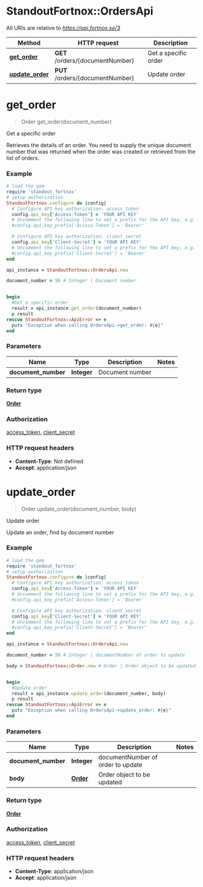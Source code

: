 # StandoutFortnox::OrdersApi

All URIs are relative to *https://api.fortnox.se/3*

Method | HTTP request | Description
------------- | ------------- | -------------
[**get_order**](OrdersApi.md#get_order) | **GET** /orders/{documentNumber} | Get a specific order
[**update_order**](OrdersApi.md#update_order) | **PUT** /orders/{documentNumber} | Update order


# **get_order**
> Order get_order(document_number)

Get a specific order

Retrieves the details of an order. You need to supply the unique document number that was returned when the order was created or retrieved from the list of orders.

### Example
```ruby
# load the gem
require 'standout_fortnox'
# setup authorization
StandoutFortnox.configure do |config|
  # Configure API key authorization: access_token
  config.api_key['Access-Token'] = 'YOUR API KEY'
  # Uncomment the following line to set a prefix for the API key, e.g. 'Bearer' (defaults to nil)
  #config.api_key_prefix['Access-Token'] = 'Bearer'

  # Configure API key authorization: client_secret
  config.api_key['Client-Secret'] = 'YOUR API KEY'
  # Uncomment the following line to set a prefix for the API key, e.g. 'Bearer' (defaults to nil)
  #config.api_key_prefix['Client-Secret'] = 'Bearer'
end

api_instance = StandoutFortnox::OrdersApi.new

document_number = 56 # Integer | Document number


begin
  #Get a specific order
  result = api_instance.get_order(document_number)
  p result
rescue StandoutFortnox::ApiError => e
  puts "Exception when calling OrdersApi->get_order: #{e}"
end
```

### Parameters

Name | Type | Description  | Notes
------------- | ------------- | ------------- | -------------
 **document_number** | **Integer**| Document number | 

### Return type

[**Order**](Order.md)

### Authorization

[access_token](../README.md#access_token), [client_secret](../README.md#client_secret)

### HTTP request headers

 - **Content-Type**: Not defined
 - **Accept**: application/json



# **update_order**
> Order update_order(document_number, body)

Update order

Update an order, find by document number

### Example
```ruby
# load the gem
require 'standout_fortnox'
# setup authorization
StandoutFortnox.configure do |config|
  # Configure API key authorization: access_token
  config.api_key['Access-Token'] = 'YOUR API KEY'
  # Uncomment the following line to set a prefix for the API key, e.g. 'Bearer' (defaults to nil)
  #config.api_key_prefix['Access-Token'] = 'Bearer'

  # Configure API key authorization: client_secret
  config.api_key['Client-Secret'] = 'YOUR API KEY'
  # Uncomment the following line to set a prefix for the API key, e.g. 'Bearer' (defaults to nil)
  #config.api_key_prefix['Client-Secret'] = 'Bearer'
end

api_instance = StandoutFortnox::OrdersApi.new

document_number = 56 # Integer | documentNumber of order to update

body = StandoutFortnox::Order.new # Order | Order object to be updated


begin
  #Update order
  result = api_instance.update_order(document_number, body)
  p result
rescue StandoutFortnox::ApiError => e
  puts "Exception when calling OrdersApi->update_order: #{e}"
end
```

### Parameters

Name | Type | Description  | Notes
------------- | ------------- | ------------- | -------------
 **document_number** | **Integer**| documentNumber of order to update | 
 **body** | [**Order**](Order.md)| Order object to be updated | 

### Return type

[**Order**](Order.md)

### Authorization

[access_token](../README.md#access_token), [client_secret](../README.md#client_secret)

### HTTP request headers

 - **Content-Type**: application/json
 - **Accept**: application/json




